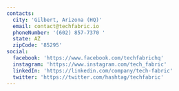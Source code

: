 ```yaml
---
contacts:
  city: 'Gilbert, Arizona (HQ)'
  email: contact@techfabric.io
  phoneNumber: '(602) 857-7370 '
  state: AZ
  zipCode: '85295'
social:
  facebook: 'https://www.facebook.com/techfabrichq'
  instagram: 'https://www.instagram.com/tech_fabric'
  linkedIn: 'https://linkedin.com/company/tech-fabric'
  twitter: 'https://twitter.com/hashtag/techfabric'
---
```


